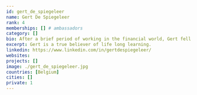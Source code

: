 ```yaml
---
id: gert_de_spiegeleer
name: Gert De Spiegeleer
rank: 4
memberships: [] # ambassadors
category: []
bio: After a brief period of working in the financial world, Gert fell in love with education. He has been teaching (business) economics and accounting in a secondary school in Flanders for years. Gert became the schoolmanager in 2008 and in 2016 he was elected general manager of his schoolcommunity. Gert is a true believer of life long learning. Ambassador fell in love with Threefold I strongly believe that IT can help to create a better world and that is exactly the mission of the ThreeFold Foundation. Every human being, born on this planet should have acces to good education and equal chances in the pursuit of happiness. We need to create a legacy of a greener, healthier and happier world for our children. 
excerpt: Gert is a true believer of life long learning.
linkedin: https://www.linkedin.com/in/gertdespiegeleer/
websites: 
projects: []
image: ./gert_de_spiegeleer.jpg
countries: [Belgium]
cities: []
private: 1
---
```


